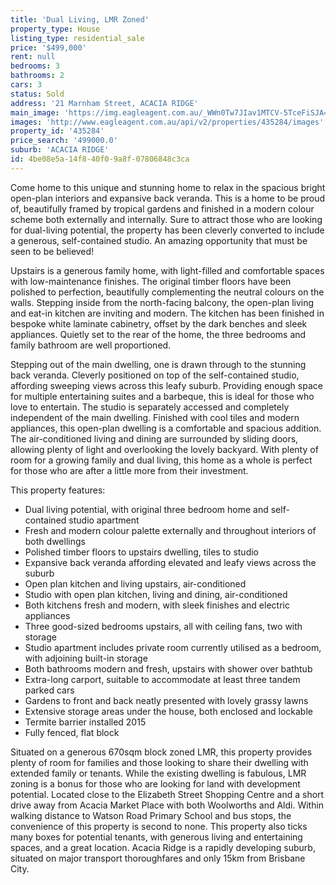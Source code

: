 ```yaml
---
title: 'Dual Living, LMR Zoned'
property_type: House
listing_type: residential_sale
price: '$499,000'
rent: null
bedrooms: 3
bathrooms: 2
cars: 3
status: Sold
address: '21 Marnham Street, ACACIA RIDGE'
main_image: 'https://img.eagleagent.com.au/_WWn0Tw7JIav1MTCV-5TceFiSJA=/1280x854/smart/https://s3-us-west-2.amazonaws.com/eagleagent-orig/images/6822714/130604066-image-M.jpg'
images: 'http://www.eagleagent.com.au/api/v2/properties/435284/images'
property_id: '435284'
price_search: '499000.0'
suburb: 'ACACIA RIDGE'
id: 4be08e5a-14f8-40f0-9a8f-07806848c3ca
---
```

Come home to this unique and stunning home to relax in the spacious bright open-plan interiors and expansive back veranda. This is a home to be proud of, beautifully framed by tropical gardens and finished in a modern colour scheme both externally and internally. Sure to attract those who are looking for dual-living potential, the property has been cleverly converted to include a generous, self-contained studio. An amazing opportunity that must be seen to be believed!

Upstairs is a generous family home, with light-filled and comfortable spaces with low-maintenance finishes. The original timber floors have been polished to perfection, beautifully complementing the neutral colours on the walls. Stepping inside from the north-facing balcony, the open-plan living and eat-in kitchen are inviting and modern. The kitchen has been finished in bespoke white laminate cabinetry, offset by the dark benches and sleek appliances. Quietly set to the rear of the home, the three bedrooms and family bathroom are well proportioned.

Stepping out of the main dwelling, one is drawn through to the stunning back veranda. Cleverly positioned on top of the self-contained studio, affording sweeping views across this leafy suburb. Providing enough space for multiple entertaining suites and a barbeque, this is ideal for those who love to entertain. The studio is separately accessed and completely independent of the main dwelling. Finished with cool tiles and modern appliances, this open-plan dwelling is a comfortable and spacious addition. The air-conditioned living and dining are surrounded by sliding doors, allowing plenty of light and overlooking the lovely backyard. With plenty of room for a growing family and dual living, this home as a whole is perfect for those who are after a little more from their investment.

This property features:

*  Dual living potential, with original three bedroom home and self-contained studio apartment
*  Fresh and modern colour palette externally and throughout interiors of both dwellings
*  Polished timber floors to upstairs dwelling, tiles to studio
*  Expansive back veranda affording elevated and leafy views across the suburb
*  Open plan kitchen and living upstairs, air-conditioned
*  Studio with open plan kitchen, living and dining, air-conditioned
*  Both kitchens fresh and modern, with sleek finishes and electric appliances
*  Three good-sized bedrooms upstairs, all with ceiling fans, two with storage
*  Studio apartment includes private room currently utilised as a bedroom, with adjoining built-in storage
*  Both bathrooms modern and fresh, upstairs with shower over bathtub
*  Extra-long carport, suitable to accommodate at least three tandem parked cars
*  Gardens to front and back neatly presented with lovely grassy lawns
*  Extensive storage areas under the house, both enclosed and lockable
*  Termite barrier installed 2015
*  Fully fenced, flat block

Situated on a generous 670sqm block zoned LMR, this property provides plenty of room for families and those looking to share their dwelling with extended family or tenants. While the existing dwelling is fabulous, LMR zoning is a bonus for those who are looking for land with development potential. Located close to the Elizabeth Street Shopping Centre and a short drive away from Acacia Market Place with both Woolworths and Aldi. Within walking distance to Watson Road Primary School and bus stops, the convenience of this property is second to none. This property also ticks many boxes for potential tenants, with generous living and entertaining spaces, and a great location. Acacia Ridge is a rapidly developing suburb, situated on major transport thoroughfares and only 15km from Brisbane City.